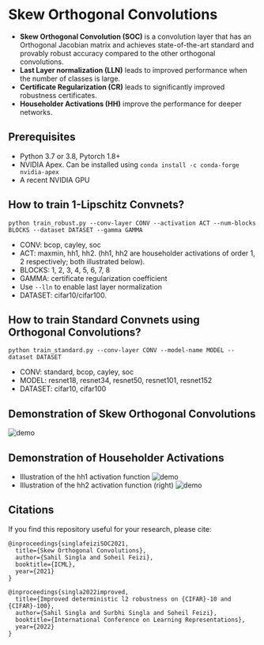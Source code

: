 # Skew Orthogonal Convolutions

+ **Skew Orthogonal Convolution (SOC)** is a convolution layer that has an Orthogonal Jacobian matrix and achieves state-of-the-art standard and provably robust accuracy compared to the other orthogonal convolutions. 
+ **Last Layer normalization (LLN)** leads to improved performance when the number of classes is large.
+ **Certificate Regularization (CR)** leads to significantly improved robustness certificates.
+ **Householder Activations (HH)** improve the performance for deeper networks.

## Prerequisites

+ Python 3.7 or 3.8, Pytorch 1.8+
+ NVIDIA Apex. Can be installed using ```conda install -c conda-forge nvidia-apex```
+ A recent NVIDIA GPU

## How to train 1-Lipschitz Convnets?

```python train_robust.py --conv-layer CONV --activation ACT --num-blocks BLOCKS --dataset DATASET --gamma GAMMA```
+ CONV: bcop, cayley, soc
+ ACT: maxmin, hh1, hh2. (hh1, hh2 are householder activations of order 1, 2 respectively; both illustrated below).
+ BLOCKS: 1, 2, 3, 4, 5, 6, 7, 8
+ GAMMA: certificate regularization coefficient
+ Use ```--lln``` to enable last layer normalization
+ DATASET: cifar10/cifar100.

## How to train Standard Convnets using Orthogonal Convolutions?
```python train_standard.py --conv-layer CONV --model-name MODEL --dataset DATASET```
+ CONV: standard, bcop, cayley, soc
+ MODEL: resnet18, resnet34, resnet50, resnet101, resnet152
+ DATASET: cifar10, cifar100

## Demonstration of Skew Orthogonal Convolutions

![demo](./figures/SOC_demo.png)

## Demonstration of Householder Activations
+ Illustration of the hh1 activation function
![demo](./figures/hh1_demo.png)
+ Illustration of the hh2 activation function (right)
![demo](./figures/hh2_demo.png)


## Citations
If you find this repository useful for your research, please cite:

```
@inproceedings{singlafeiziSOC2021,
  title={Skew Orthogonal Convolutions},
  author={Sahil Singla and Soheil Feizi},
  booktitle={ICML},
  year={2021}
}

@inproceedings{singla2022improved,
  title={Improved deterministic l2 robustness on {CIFAR}-10 and {CIFAR}-100},
  author={Sahil Singla and Surbhi Singla and Soheil Feizi},
  booktitle={International Conference on Learning Representations},
  year={2022}
}
```

